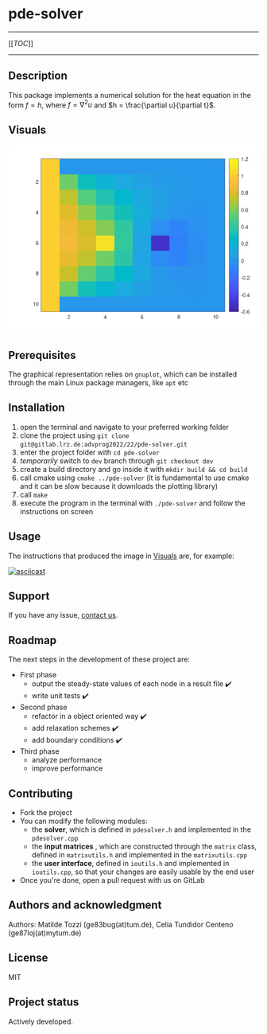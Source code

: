 # pde-solver

----

[[_TOC_]]

----

## Description
This package implements a numerical solution for the heat equation in the form $`f = h`$, where $`f = \nabla^2u`$ and $`h = \frac{\partial u}{\partial t}`$.  

## Visuals
![10x10 matrix, left heated border, one heat source and one sink, equispaced](./READMEimage.png "10x10 matrix, left heated border, one heat source and one sink, equispaced")

## Prerequisites
The graphical representation relies on `gnuplot`, which can be installed through the main Linux package managers, like `apt` etc

## Installation
1. open the terminal and navigate to your preferred working folder
2. clone the project using `git clone git@gitlab.lrz.de:advprog2022/22/pde-solver.git`
2. enter the project folder with `cd pde-solver`
2. *temporarily* switch to `dev` branch through `git checkout dev`
3. create a build directory and go inside it with `mkdir build && cd build`
4. call cmake using `cmake ../pde-solver` (it is fundamental to use cmake and it can be slow because it downloads the plotting library)
5. call `make`
6. execute the program in the terminal with `./pde-solver` and follow the instructions on screen

## Usage
The instructions that produced the image in [Visuals](#visuals) are, for example:

[![asciicast](https://asciinema.org/a/VAzVuzcxOMZWgGsPBOsqIRy9U.svg)](https://asciinema.org/a/VAzVuzcxOMZWgGsPBOsqIRy9U)

## Support
If you have any issue, [contact us](mailto:ge83bug(at)tum.de).

## Roadmap
The next steps in the development of these project are:
- First phase
	- output the steady-state values of each node in a result file :heavy_check_mark:
	- write unit tests :heavy_check_mark:
- Second phase 
	- refactor in a object oriented way :heavy_check_mark:
	- add relaxation schemes :heavy_check_mark:
	- add boundary conditions :heavy_check_mark:
- Third phase
	- analyze performance
	- improve performance

## Contributing
- Fork the project
- You can modify the following modules:
  - the **solver**, which is defined in `pdesolver.h` and implemented in the `pdesolver.cpp`
  - the **input matrices** , which are constructed through the `matrix` class, defined in `matrixutils.h` and implemented in the `matrixutils.cpp` 
  - the **user interface**, defined in `ioutils.h` and implemented in `ioutils.cpp`, so that your changes are easily usable by the end user
- Once you're done, open a pull request with us on GitLab

## Authors and acknowledgment
Authors: Matilde Tozzi (ge83bug(at)tum.de), Celia Tundidor Centeno (ge87loj(at)mytum.de)

## License
MIT

## Project status
Actively developed.
